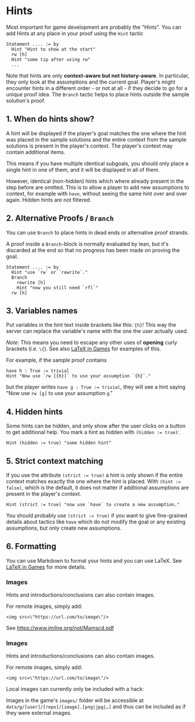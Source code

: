 # Hints

Most important for game development are probably the "Hints". You can add Hints at any place in your proof using the `Hint` tactic

```
Statement .... := by
  Hint "Hint to show at the start"
  rw [h]
  Hint "some tip after using rw"
  ...
```

Note that hints are only **context-aware but not history-aware**. In particular, they only look at the assumptions and the current goal. Player's might encounter hints in a different order - or not at all - if they decide to go for a unique proof idea. The `Branch` tactic helps to place hints outside the sample solution's proof.

## 1. When do hints show?

A hint will be displayed if the player's goal matches the one where the hint was placed in the
sample solutions and the entire context from the sample solutions is present in the
player's context. The player's context may contain additional items.

This means if you have multiple identical
subgoals, you should only place a single hint in one of them, and it will be displayed in
all of them.

However, identical (non-hidden) hints which where already present in the step
before are omitted. This is to allow a player to add new assumptions to context, for example
with `have`, without seeing the same hint over and over again.
Hidden hints are not filtered.

## 2. Alternative Proofs / `Branch`

You can use `Branch` to place hints
in dead ends or alternative proof strands.

A proof inside a `Branch`-block is normally evaluated by lean, but it's discarded at the end
so that no progress has been made on proving the goal.

```
Statement .... := by
  Hint "use `rw` or `rewrite`."
  Branch
    rewrite [h]
    Hint "now you still need `rfl`"
  rw [h]
```

## 3. Variables names

Put variables in the hint text inside brackets like this: `{h}`! This way the server can replace
the variable's name with the one the user actually used.

*Note*: This means you need to escape any other uses of **opening** curly brackets (i.e. `\{`). See also [LaTeX in Games](latex.md) for
examples of this.

For example, if the sample proof contains

```
have h : True := trivial
Hint "Now use `rw [{h}]` to use your assumption `{h}`."
```

but the player writes `have g : True := trivial`, they will see a hint saying
"Now use `rw [g]` to use your assumption `g`."

## 4. Hidden hints

Some hints can be hidden, and only show after the user clicks on a button to get additional
help. You mark a hint as hidden with `(hidden := true)`:

```
Hint (hidden := true) "some hidden hint"
```

## 5. Strict context matching

If you use the attribute `(strict := true)` a hint is only shown if the entire context
matches exactly the one where the hint is placed. With `(hint := false)`, which is the default,
it does not matter if additional assumptions are present in the player's context.

```
Hint (strict := true) "now use `have` to create a new assumption."
```

You should probably use `(strict := true)` if you want to give fine-grained details about
tactics like `have` which do not modify the goal or any existing assumptions, but only
create new assumptions.

## 6. Formatting

You can use Markdown to format your hints and you can
use LaTeX. See [LaTeX in Games](latex.md) for more details.

### Images

Hints and introductions/conclusions can also contain images.

For remote images, simply add:

```
<img src=\"https://url.com/to/image\"/>
```

See https://www.jmilne.org/not/Mamscd.pdf

### Images

Hints and introductions/conclusions can also contain images.

For remote images, simply add:

```
<img src=\"https://url.com/to/image\"/>
```

Local images can currently only be included with a hack:

Images in the game's `images/` folder will be accessible at `data/g/[user]/[repo]/[image].[png|jpg|…]` and thus can be included as if they were external images.
